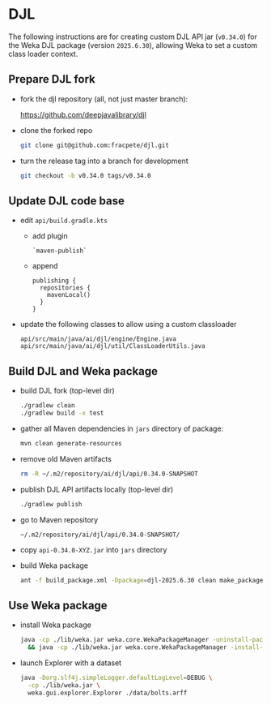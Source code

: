 # DJL

The following instructions are for creating custom DJL API jar (`v0.34.0`)
for the Weka DJL package (version `2025.6.30`), allowing Weka to set a custom 
class loader context.

## Prepare DJL fork

* fork the djl repository (all, not just master branch):

  https://github.com/deepjavalibrary/djl

* clone the forked repo

  ```bash
  git clone git@github.com:fracpete/djl.git
  ```

* turn the release tag into a branch for development

  ```bash
  git checkout -b v0.34.0 tags/v0.34.0
  ```

## Update DJL code base
  
* edit `api/build.gradle.kts`

    * add plugin
  
      ```
      `maven-publish`
      ```
      
    * append

      ```
      publishing {
        repositories {
          mavenLocal()
        }
      }
      ```

* update the following classes to allow using a custom classloader

  ```
  api/src/main/java/ai/djl/engine/Engine.java
  api/src/main/java/ai/djl/util/ClassLoaderUtils.java
  ```

## Build DJL and Weka package

* build DJL fork (top-level dir)

  ```bash
  ./gradlew clean
  ./gradlew build -x test
  ```

* gather all Maven dependencies in `jars` directory of package:

  ```bash
  mvn clean generate-resources
  ```

* remove old Maven artifacts

  ```bash
  rm -R ~/.m2/repository/ai/djl/api/0.34.0-SNAPSHOT
  ```

* publish DJL API artifacts locally (top-level dir)

  ```bash
  ./gradlew publish
  ```

* go to Maven repository

  ```
  ~/.m2/repository/ai/djl/api/0.34.0-SNAPSHOT/
  ```

* copy `api-0.34.0-XYZ.jar` into `jars` directory

* build Weka package
  
  ```bash
  ant -f build_package.xml -Dpackage=djl-2025.6.30 clean make_package
  ```

## Use Weka package

* install Weka package

  ```bash
  java -cp ./lib/weka.jar weka.core.WekaPackageManager -uninstall-package djl \
    && java -cp ./lib/weka.jar weka.core.WekaPackageManager -install-package ./dist/djl-2025.6.30.zip 
  ```

* launch Explorer with a dataset

  ```bash
  java -Dorg.slf4j.simpleLogger.defaultLogLevel=DEBUG \
    -cp ./lib/weka.jar \
    weka.gui.explorer.Explorer ./data/bolts.arff
  ```
